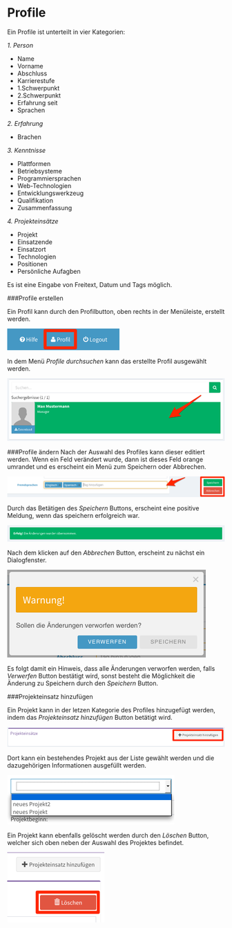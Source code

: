 Profile
====================
Ein Profile ist unterteilt in vier Kategorien:

*1. Person*
 
   * Name
   * Vorname
   * Abschluss
   * Karrierestufe
   * 1.Schwerpunkt 
   * 2.Schwerpunkt
   * Erfahrung seit
   * Sprachen

*2. Erfahrung*
   
   * Brachen 	
   
*3. Kenntnisse*
   
   * Plattformen
   * Betriebsysteme
   * Programmiersprachen
   * Web-Technologien
   * Entwicklungswerkzeug
   * Qualifikation
   * Zusammenfassung 
   
*4. Projekteinsätze*
   
   * Projekt
   * Einsatzende
   * Einsatzort
   * Technologien
   * Positionen
   * Persönliche Aufagben 

Es ist eine Eingabe von Freitext, Datum und Tags möglich.

###Profile erstellen

Ein Profil kann durch den Profilbutton, oben rechts in der Menüleiste, erstellt werden.

![Profil erstellen](https://github.com/JUGDortmund/HireMe/blob/develop/src/usermanual/resources/profile/Profile-Button.png?raw)

In dem Menü *Profile durchsuchen* kann das erstellte Profil ausgewählt werden.

![Iniatial Project](https://github.com/JUGDortmund/HireMe/blob/develop/src/usermanual/resources/profile/Intitial-Profile.png?raw)

###Profile ändern
Nach der Auswahl des Profiles kann dieser editiert werden.
Wenn ein Feld verändert wurde, dann ist dieses Feld orange umrandet und es erscheint ein Menü zum Speichern oder Abbrechen.

![Profil editieren](https://github.com/JUGDortmund/HireMe/blob/develop/src/usermanual/resources/profile/Profile-Edit.png?raw)

Durch das Betätigen des *Speichern* Buttons, erscheint eine positive Meldung, wenn das speichern erfolgreich war.

![Statusmeldung: Erfolgreich](https://github.com/JUGDortmund/HireMe/blob/develop/src/usermanual/resources/profile/Success-Save.png?raw)

Nach dem klicken auf den *Abbrechen* Button, erscheint zu nächst ein Dialogfenster. 

![Dialogfenster](https://github.com/JUGDortmund/HireMe/blob/develop/src/usermanual/resources/profile/Dialog-Cancel.png?raw)

Es folgt damit ein Hinweis, dass alle Änderungen verworfen werden, falls *Verwerfen* Button bestätigt wird, sonst besteht die Möglichkeit die Änderung zu Speichern durch den *Speichern* Button.

###Projekteinsatz hinzufügen

Ein Projekt kann in der letzen Kategorie des Profiles hinzugefügt werden, indem das *Projekteinsatz hinzufügen* Button betätigt wird.

![Hinzufügen vom Projekt zum Profile](https://github.com/JUGDortmund/HireMe/blob/develop/src/usermanual/resources/profile/Projekt-Add.png?raw)

Dort kann ein bestehendes Projekt aus der Liste gewählt werden und die dazugehörigen Informationen ausgefüllt werden.

![Projekt referenzieren](https://github.com/JUGDortmund/HireMe/blob/develop/src/usermanual/resources/profile/Project-Choose.png?raw)

Ein Projekt kann ebenfalls gelöscht werden durch den *Löschen* Button, welcher sich oben neben der Auswahl des Projektes befindet.

![Projectreferenz entfernen](https://github.com/JUGDortmund/HireMe/blob/develop/src/usermanual/resources/profile/Project-Remove.png?raw)


